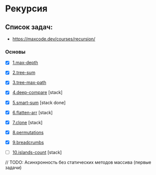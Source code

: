 # Рекурсия

## Список задач:
 - https://maxcode.dev/courses/recursion/

### Основы
- [x] [1.max-depth](1.max-depth.js)
- [x] [2.tree-sum](2.tree-sum.js)
- [x] [3.tree-max-path](3.tree-max-path.js)
- [x] [4.deep-compare](4.deep-compare.js)     [stack]
- [x] [5.smart-sum](5.smart-sum.js)           [stack done]
- [x] [6.flatten-arr](6.flatten-arr.js)       [stack]
- [x] [7.clone](7.clone.js)                   [stack]
- [x] [8.permutations](8.permutations.js)
- [x] [9.breadcrumbs](9.breadcrumbs.js)
- [ ] [10.islands-count](10.islands-count.js) [stack]



// TODO: Асинхронность без статических методов массива (первые задачи)